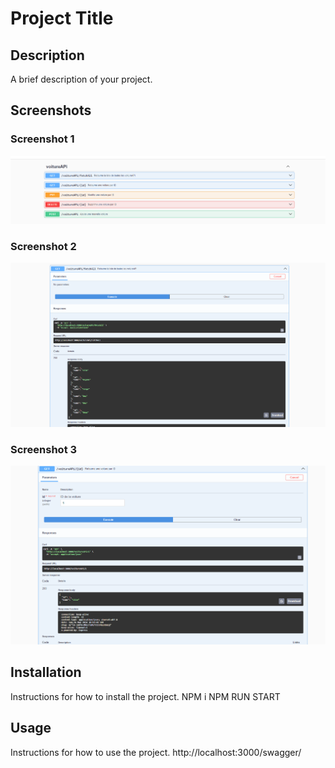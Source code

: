 # Project Title

## Description
A brief description of your project.

## Screenshots

### Screenshot 1
![Screenshot 1](screenshot/All.png)

### Screenshot 2
![Screenshot 2](screenshot/fetchall.png)

### Screenshot 3
![Screenshot 3](screenshot/get_id.png)

## Installation
Instructions for how to install the project.
NPM i
NPM RUN START 


## Usage
Instructions for how to use the project.
http://localhost:3000/swagger/
